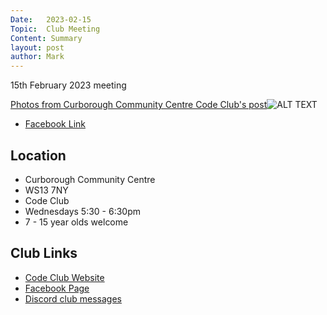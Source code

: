 ```yaml
---
Date:   2023-02-15
Topic:  Club Meeting
Content: Summary
layout: post
author: Mark
---
```

15th February 2023 meeting

[Photos from Curborough Community Centre Code Club's post](https://www.facebook.com/720665616418529/posts/703555554796202)![ALT TEXT](https://scontent.fbhx6-1.fna.fbcdn.net/v/t39.30808-6/331300931_686621933162795_1896946019230833344_n.jpg?stp=dst-jpg_p720x720&_nc_cat=104&ccb=1-7&_nc_sid=5f2048&_nc_ohc=_JjVfdHJZW4AX-DtW3Y&_nc_ht=scontent.fbhx6-1.fna&edm=AKK4YLsEAAAA&oh=00_AfCqSp0Wpuwc-W3ahKf0v6IXB5bTh2b10loExB4XzrEHwg&oe=652C4AB4)

* [Facebook Link](https://www.facebook.com/720665616418529/posts/703555554796202)

## Location

* Curborough Community Centre
* WS13 7NY
* Code Club
* Wednesdays 5:30 - 6:30pm
* 7 - 15 year olds welcome

## Club Links

* [Code Club Website](https://lichfield-code-club.github.io/)
* [Facebook Page](https://www.facebook.com/LichfieldCoders)
* [Discord club messages](https://discord.gg/szz6xGK)
